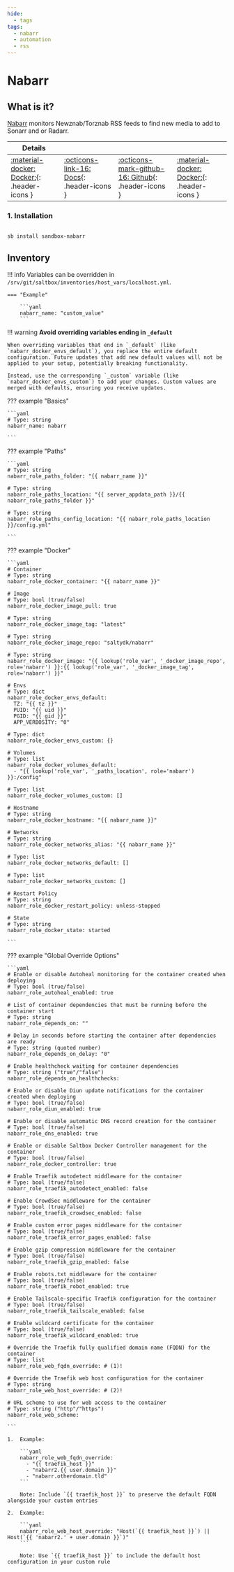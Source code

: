 ```yaml
---
hide:
  - tags
tags:
  - nabarr
  - automation
  - rss
---
```


# Nabarr

## What is it?

[Nabarr](https://github.com/l3uddz/nabarr) monitors Newznab/Torznab RSS feeds to find new media to add to Sonarr and or Radarr.

| Details     |             |             |             |
|-------------|-------------|-------------|-------------|
| [:material-docker: Docker:](https://github.com/l3uddz/nabarr){: .header-icons } | [:octicons-link-16: Docs](https://github.com/l3uddz/nabarr){: .header-icons } | [:octicons-mark-github-16: Github](https://github.com/l3uddz/nabarr){: .header-icons } | [:material-docker: Docker:](https://hub.docker.com/r/cloudb0x/nabarr){: .header-icons } |

### 1. Installation

``` shell

sb install sandbox-nabarr

```

## Inventory
<!-- BEGIN SALTBOX MANAGED VARIABLES SECTION -->
<!-- This section is managed by saltbox/test.py - DO NOT EDIT MANUALLY -->
!!! info
    Variables can be overridden in `/srv/git/saltbox/inventories/host_vars/localhost.yml`.


    === "Example"

        ```yaml
        nabarr_name: "custom_value"
        ```

!!! warning
    **Avoid overriding variables ending in `_default`**

    When overriding variables that end in `_default` (like `nabarr_docker_envs_default`), you replace the entire default configuration. Future updates that add new default values will not be applied to your setup, potentially breaking functionality.

    Instead, use the corresponding `_custom` variable (like `nabarr_docker_envs_custom`) to add your changes. Custom values are merged with defaults, ensuring you receive updates.

??? example "Basics"

    ```yaml
    # Type: string
    nabarr_name: nabarr

    ```

??? example "Paths"

    ```yaml
    # Type: string
    nabarr_role_paths_folder: "{{ nabarr_name }}"

    # Type: string
    nabarr_role_paths_location: "{{ server_appdata_path }}/{{ nabarr_role_paths_folder }}"

    # Type: string
    nabarr_role_paths_config_location: "{{ nabarr_role_paths_location }}/config.yml"

    ```

??? example "Docker"

    ```yaml
    # Container
    # Type: string
    nabarr_role_docker_container: "{{ nabarr_name }}"

    # Image
    # Type: bool (true/false)
    nabarr_role_docker_image_pull: true

    # Type: string
    nabarr_role_docker_image_tag: "latest"

    # Type: string
    nabarr_role_docker_image_repo: "saltydk/nabarr"

    # Type: string
    nabarr_role_docker_image: "{{ lookup('role_var', '_docker_image_repo', role='nabarr') }}:{{ lookup('role_var', '_docker_image_tag', role='nabarr') }}"

    # Envs
    # Type: dict
    nabarr_role_docker_envs_default: 
      TZ: "{{ tz }}"
      PUID: "{{ uid }}"
      PGID: "{{ gid }}"
      APP_VERBOSITY: "0"

    # Type: dict
    nabarr_role_docker_envs_custom: {}

    # Volumes
    # Type: list
    nabarr_role_docker_volumes_default: 
      - "{{ lookup('role_var', '_paths_location', role='nabarr') }}:/config"

    # Type: list
    nabarr_role_docker_volumes_custom: []

    # Hostname
    # Type: string
    nabarr_role_docker_hostname: "{{ nabarr_name }}"

    # Networks
    # Type: string
    nabarr_role_docker_networks_alias: "{{ nabarr_name }}"

    # Type: list
    nabarr_role_docker_networks_default: []

    # Type: list
    nabarr_role_docker_networks_custom: []

    # Restart Policy
    # Type: string
    nabarr_role_docker_restart_policy: unless-stopped

    # State
    # Type: string
    nabarr_role_docker_state: started

    ```

??? example "Global Override Options"

    ```yaml
    # Enable or disable Autoheal monitoring for the container created when deploying
    # Type: bool (true/false)
    nabarr_role_autoheal_enabled: true

    # List of container dependencies that must be running before the container start
    # Type: string
    nabarr_role_depends_on: ""

    # Delay in seconds before starting the container after dependencies are ready
    # Type: string (quoted number)
    nabarr_role_depends_on_delay: "0"

    # Enable healthcheck waiting for container dependencies
    # Type: string ("true"/"false")
    nabarr_role_depends_on_healthchecks:

    # Enable or disable Diun update notifications for the container created when deploying
    # Type: bool (true/false)
    nabarr_role_diun_enabled: true

    # Enable or disable automatic DNS record creation for the container
    # Type: bool (true/false)
    nabarr_role_dns_enabled: true

    # Enable or disable Saltbox Docker Controller management for the container
    # Type: bool (true/false)
    nabarr_role_docker_controller: true

    # Enable Traefik autodetect middleware for the container
    # Type: bool (true/false)
    nabarr_role_traefik_autodetect_enabled: false

    # Enable CrowdSec middleware for the container
    # Type: bool (true/false)
    nabarr_role_traefik_crowdsec_enabled: false

    # Enable custom error pages middleware for the container
    # Type: bool (true/false)
    nabarr_role_traefik_error_pages_enabled: false

    # Enable gzip compression middleware for the container
    # Type: bool (true/false)
    nabarr_role_traefik_gzip_enabled: false

    # Enable robots.txt middleware for the container
    # Type: bool (true/false)
    nabarr_role_traefik_robot_enabled: true

    # Enable Tailscale-specific Traefik configuration for the container
    # Type: bool (true/false)
    nabarr_role_traefik_tailscale_enabled: false

    # Enable wildcard certificate for the container
    # Type: bool (true/false)
    nabarr_role_traefik_wildcard_enabled: true

    # Override the Traefik fully qualified domain name (FQDN) for the container
    # Type: list
    nabarr_role_web_fqdn_override: # (1)!

    # Override the Traefik web host configuration for the container
    # Type: string
    nabarr_role_web_host_override: # (2)!

    # URL scheme to use for web access to the container
    # Type: string ("http"/"https")
    nabarr_role_web_scheme:

    ```

    1.  Example:

        ```yaml
        nabarr_role_web_fqdn_override:
          - "{{ traefik_host }}"
          - "nabarr2.{{ user.domain }}"
          - "nabarr.otherdomain.tld"
        ```

        Note: Include `{{ traefik_host }}` to preserve the default FQDN alongside your custom entries

    2.  Example:

        ```yaml
        nabarr_role_web_host_override: "Host(`{{ traefik_host }}`) || Host(`{{ 'nabarr2.' + user.domain }}`)"
        ```

        Note: Use `{{ traefik_host }}` to include the default host configuration in your custom rule

<!-- END SALTBOX MANAGED VARIABLES SECTION -->
